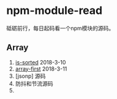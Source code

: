 # npm-module-read
砥砺前行，每日起码看一个npm模块的源码。


## Array

1. [is-sorted](https://github.com/mind029/npm-module-read/blob/master/Array/is-sorted/is-sorted.js) 2018-3-10 
2. [array-first](https://github.com/mind029/npm-module-read/blob/master/Array/array-first/index.js) 2018-3-11
3. [jsonp] 源码
4. 防抖和节流源码
5. 